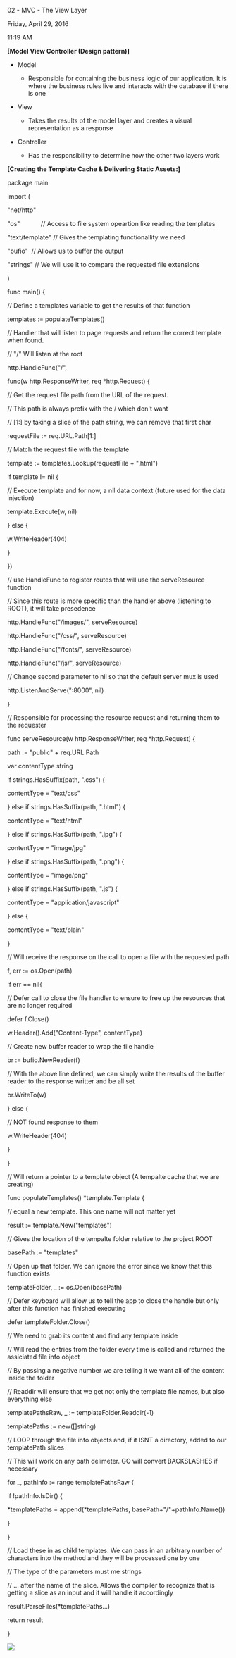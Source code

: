 02 - MVC - The View Layer

Friday, April 29, 2016

11:19 AM

**[Model View Controller (Design pattern)]**

-   Model

    -   Responsible for containing the business logic of our application. It is where the business rules live and interacts with the database if there is one

-   View

    -   Takes the results of the model layer and creates a visual representation as a response

-   Controller

    -   Has the responsibility to determine how the other two layers work

**[Creating the Template Cache & Delivering Static Assets:]**

package main

import (

\"net/http\"

\"os\"            // Access to file system opeartion like reading the templates

\"text/template\" // Gives the templating functionallity we need

\"bufio\"  // Allows us to buffer the output

\"strings\" // We will use it to compare the requested file extensions

)

func main() {

// Define a templates variable to get the results of that function

templates := populateTemplates()

// Handler that will listen to page requests and return the correct template when found.

// \"/\" Will listen at the root

http.HandleFunc(\"/\",

func(w http.ResponseWriter, req \*http.Request) {

// Get the request file path from the URL of the request.

// This path is always prefix with the / which don\'t want

// \[1:\] by taking a slice of the path string, we can remove that first char

requestFile := req.URL.Path\[1:\]

// Match the request file with the template

template := templates.Lookup(requestFile + \".html\")

if template != nil {

// Execute template and for now, a nil data context (future used for the data injection)

template.Execute(w, nil)

} else {

w.WriteHeader(404)

}

})

// use HandleFunc to register routes that will use the serveResource function

// Since this route is more specific than the handler above (listening to ROOT), it will take presedence

http.HandleFunc(\"/images/\", serveResource)

http.HandleFunc(\"/css/\", serveResource)

http.HandleFunc(\"/fonts/\", serveResource)

http.HandleFunc(\"/js/\", serveResource)

// Change second parameter to nil so that the default server mux is used

http.ListenAndServe(\":8000\", nil)

}

// Responsible for processing the resource request and returning them to the requester

func serveResource(w http.ResponseWriter, req \*http.Request) {

path := \"public\" + req.URL.Path

var contentType string

if strings.HasSuffix(path, \".css\") {

contentType = \"text/css\"

} else if strings.HasSuffix(path, \".html\") {

contentType = \"text/html\"

} else if strings.HasSuffix(path, \".jpg\") {

contentType = \"image/jpg\"

} else if strings.HasSuffix(path, \".png\") {

contentType = \"image/png\"

} else if strings.HasSuffix(path, \".js\") {

contentType = \"application/javascript\"

} else {

contentType = \"text/plain\"

}

// Will receive the response on the call to open a file with the requested path

f, err := os.Open(path)

if err == nil{

// Defer call to close the file handler to ensure to free up the resources that are no longer required

defer f.Close()

w.Header().Add(\"Content-Type\", contentType)

// Create new buffer reader to wrap the file handle

br := bufio.NewReader(f)

// With the above line defined, we can simply write the results of the buffer reader to the response writter and be all set

br.WriteTo(w)

} else {

// NOT found response to them

w.WriteHeader(404)

}

}

// Will return a pointer to a template object (A tempalte cache that we are creating)

func populateTemplates() \*template.Template {

// equal a new template. This one name will not matter yet

result := template.New(\"templates\")

// Gives the location of the tempalte folder relative to the project ROOT

basePath := \"templates\"

// Open up that folder. We can ignore the error since we know that this function exists

templateFolder, \_ := os.Open(basePath)

// Defer keyboard will allow us to tell the app to close the handle but only after this function has finished executing

defer templateFolder.Close()

// We need to grab its content and find any template inside

// Will read the entries from the folder every time is called and returned the assiciated file info object

// By passing a negative number we are telling it we want all of the content inside the folder

// Readdir will ensure that we get not only the template file names, but also everything else

templatePathsRaw, \_ := templateFolder.Readdir(-1)

templatePaths := new(\[\]string)

// LOOP through the file info objects and, if it ISNT a directory, added to our templatePath slices

// This will work on any path delimeter. GO will convert BACKSLASHES if necessary

for \_, pathInfo := range templatePathsRaw {

if !pathInfo.IsDir() {

\*templatePaths = append(\*templatePaths, basePath+\"/\"+pathInfo.Name())

}

}

// Load these in as child templates. We can pass in an arbitrary number of characters into the method and they will be processed one by one

// The type of the parameters must me strings

// \... after the name of the slice. Allows the compiler to recognize that is getting a slice as an input and it will handle it accordingly

result.ParseFiles(\*templatePaths\...)

return result

}

![](001_02_-_MVC_-_The_View_Layer_000.png)
